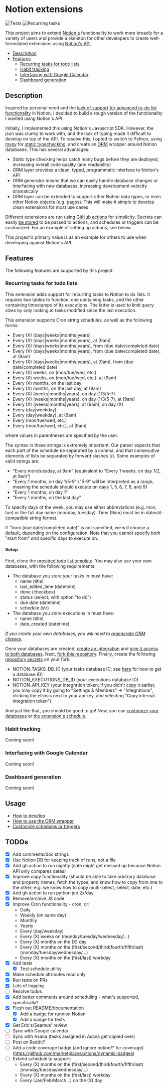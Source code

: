 # Notion extensions

![Tests](https://github.com/fwallacevt/notion-recurring-tasks/actions/workflows/ci.yml/badge.svg)
![Recurring tasks](https://github.com/fwallacevt/notion-recurring-tasks/actions/workflows/run-recurring-tasks.yml/badge.svg)

This project aims to extend [Notion's](https://www.notion.so/product) functionality to work more broadly for a variety
of users and provide a skeleton for other developers to create well-formulated extensions using [Notion's
API](https://developers.notion.com/).

- [Description](#description)
- [Features](#features)
  - [Recurring tasks for todo lists](#recurring-tasks-for-todo-lists)
  - [Habit tracking](#habit-tracking)
  - [Interfacing with Google Calendar](#interfacing-with-google-calendar)
  - [Dashboard generation](#dashboard-generation)

## Description

Inspired by personal need and the [lack of support for advanced to-do list
functionality](https://www.reddit.com/r/Notion/comments/o1i2ge/come_on_notion_we_need_recurring_tasks_in_2021/) in
Notion, I decided to build a rough version of the functionality I wanted using Notion's API.

Initially, I implemented this using Notion's Javascript SDK. However, the json was clunky to work with, and the lack of
typing made it difficult to develop on top of the API. To resolve this, I opted to switch to Python, using
[mypy](https://github.com/python/mypy) for [static
typechecking](https://en.wikipedia.org/wiki/Type_system#Static_type_checking), and create an
[ORM](https://en.wikipedia.org/wiki/Object%E2%80%93relational_mapping) wrapper around Notion databases. This has several
advantages:

- Static type checking helps catch many bugs before they are deployed, increasing overall code quality (and readability)
- ORM layer provides a clean, typed, programmatic interface to Notion's API
- ORM generator means that we can easily handle database changes or interfacing with new databases, increasing
  development velocity dramatically
- ORM layer can be extended to support other Notion data types, or even other Notion objects (e.g. pages). This will
  make it simple to develop clean extensions for most use cases

Different extensions are run using [GitHub actions](https://github.com/features/actions) for simplicity. Secrets can
easily [be
stored](https://docs.github.com/en/actions/security-guides/encrypted-secrets#creating-encrypted-secrets-for-a-repository)
to be passed to actions, and schedules or triggers can be customized. For an example of setting up actions, see below.

This project's primary value is as an example for others to use when developing against Notion's API.

## Features

The following features are supported by this project.

### Recurring tasks for todo lists

This extension adds support for recurring tasks to Notion to do lists. It requires two tables to function, one
containing tasks, and the other containing timestamps of its executions. The latter is used to limit query sizes by only
looking at tasks modified since the last execution.

This extension supports Cron string schedules, as well as the following forms:

- Every (X) (days|weeks|months|years)
- Every (X) (days|weeks|months|years), at (9am)
- Every (X) (days|weeks|months|years), from (due date/completed date)
- Every (X) (days|weeks|months|years), from (due date/completed date), at (9am)
- Every (X) (days|weeks|months|years), at (9am), from (due date/completed date)
- Every (X) weeks, on (mon/tue/wed, etc.)
- Every (X) weeks, on (mon/tue/wed, etc.), at (9am)
- Every (X) months, on the last day
- Every (X) months, on the last day, at (9am)
- Every (X) (weeks|months|years), on day (1/3/5-7)
- Every (X) (weeks|months|years), on day (1/3/5-7), at (9am)
- Every (X) (weeks|months|years), at (9am), on day (X)
- Every (day|weekday)
- Every (day|weekday), at (9am)
- Every (mon/tue/wed, etc.)
- Every (mon/tue/wed, etc.), at (9am)

where values in parentheses are specified by the user.

The syntax in these strings is extremely important. Our parser expects that each part of the schedule be separated by a
comma, and that consecutive elements of lists be separated by forward slashes (/). Some examples of valid strings are:

- "Every mon/tuesday, at 9am" (equivalent to "Every 1 weeks, on day 1/2, at 9am")
- "Every 1 months, on day 1/5-9" ("5-9" will be interpreted as a range, meaning the schedule should execute on days 1,
  5, 6, 7, 8, and 9)
- "Every 1 months, on day 1"
- "Every 1 months, on the last day"

To specify days of the week, you may use either abbreviations (e.g. mon, tue) or the full day name (monday, tuesday).
Time (9am) must be in dateutil-compatible string format.

If "from (due date/completed date)" is not specified, we will choose a default, depending on the configuration. Note
that you cannot specify _*both*_ "start from" _*and*_ specific days to execute on.

#### Setup

First, clone the [provided todo list
template](https://airy-gravity-ede.notion.site/1fdbd589f8764f08bef994417a4452b4?v=20895c9c302e4bdaa6ebee836c2d2ab1). You
may also use your own databases, with the following requirements:

- The database you store your tasks in must have:
  - name (title)
  - last_edited_time (datetime)
  - done (checkbox)
  - status (select; with option "to do")
  - due date (datetime)
  - schedule (str)
- The database you store executions in must have:
  - name (title)
  - date_created (datetime)

_*If you create your own databases, you will need to [regenerate ORM classes](./docs/orm-usage.md).*_

Once your databases are created, [create an
integration](https://developers.notion.com/docs/getting-started#step-1-create-an-integration) and [give it access to
both databases](https://developers.notion.com/docs/getting-started#step-2-share-a-database-with-your-integration). Next,
[fork this repository](https://docs.github.com/en/get-started/quickstart/fork-a-repo#forking-a-repository). Finally,
create the following [repository
secrets](https://docs.github.com/en/actions/security-guides/encrypted-secrets#creating-encrypted-secrets-for-a-repository)
on your fork:

- NOTION_TASKS_DB_ID (your tasks database ID; see [here](https://stackoverflow.com/a/67729240) for how to get a database
  ID)
- NOTION_EXECUTIONS_DB_ID (your executions database ID)
- NOTION_API_KEY (your integration token; if you didn't copy it earlier, you may copy it by going to "Settings &
  Members" -> "Integrations", clicking the ellipsis next to your api key, and selecting "Copy internal integration
  token")

And just like that, you should be good to go! Now, you can [customize your databases](./docs/orm-usage.md) or [the
extension's schedule](./customizing-schedules.md).

### Habit tracking

Coming soon!

### Interfacing with Google Calendar

Coming soon!

### Dashboard generation

Coming soon!

## Usage

- [How to develop](./docs/developing.md)
- [How to use the ORM wrapper](./docs/orm-usage.md)
- [Customize schedules or triggers](./docs/customizing-schedules.md)

## TODOs

- [x] Add comments/doc strings
- [x] Use Notion DB for keeping track of runs, not a file
- [x] Add gh action to run nightly (date might get messed up because Notion API only compares dates)
- [x] Improve copy functionality (should be able to take arbitrary database and property names, fetch the types, and know
      how to copy from one to the other; e.g. we know how to copy multi-select, select, date, etc.)
- [x] Add gh action to run python job 2x/day
- [x] Remove/archive JS code
- [x] Improve Cron functionality - cron, or:
  - Daily
  - Weekly (on same day)
  - Monthly
  - Yearly
  - Every (day/weekday)
  - Every (X) weeks on (monday/tuesday/wednesday/...)
  - Every (X) months on the (X) day
  - Every (X) months on the (first/second/third/fourth/fifth/last) (monday/tuesday/wednesday/...)
  - Every (X) months on the (first/last) workday
- [x] Add tests
  - [x] Test schedule utility
- [x] Make schedule attributes read only
- [x] Run tests on PRs
- [x] Lots of logging
- [ ] Resolve todos
- [x] Add better comments around scheduling - what's supported, specifically?
- [x] Flesh out README/documentation
  - [x] Add a badge for runnion Notion
  - [x] Add a badge for tests
- [x] Get Eric's/Seamus' review
- [ ] Sync with Google calendar
- [ ] Sync with Asana (tasks assigned in Asana get copied over)
- [ ] Post on Reddit?
- [ ] Add a code coverage badge (and ignore notion/\* for coverage) (https://github.com/marketplace/actions/dynamic-badges)
- [ ] Extend schedule to support:
  - Every (X) months on the (first/second/third/fourth/fifth/last) (monday/tuesday/wednesday/...)
  - Every (X) months on the (first/last) workday
  - Every (Jan/Feb/March...) on the (X) day
